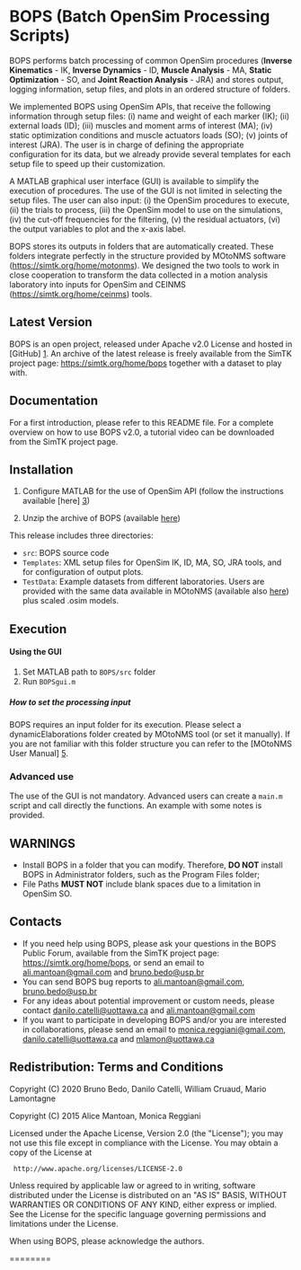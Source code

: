 BOPS (Batch OpenSim Processing Scripts)
=======================================

BOPS performs batch processing of common OpenSim procedures (**Inverse Kinematics** - IK, **Inverse Dynamics** - ID, **Muscle Analysis** - MA, **Static Optimization** - SO, and **Joint Reaction Analysis** - JRA) and stores output, logging information, setup files, and plots in an ordered structure of folders. 

We implemented BOPS using OpenSim APIs, that receive the following information through setup files: (i) name and weight of each marker (IK); (ii) external loads (ID); (iii) muscles and moment arms of interest (MA); (iv) static optimization conditions and muscle actuators loads (SO); (v) joints of interest (JRA). The user is in charge of defining the appropriate configuration for its data, but we already provide several templates for each setup file to speed up their customization.

A MATLAB graphical user interface (GUI) is available to simplify the execution of procedures. The use of the GUI is not limited in selecting the setup files. The user can also input: (i) the OpenSim procedures to execute, (ii) the trials to process, (iii) the OpenSim model to use on the simulations, (iv) the cut-off frequencies for the filtering, (v) the residual actuators, (vi) the output variables to plot and the x-axis label. 

BOPS stores its outputs in folders that are automatically created. These folders integrate perfectly in the structure provided by MOtoNMS software (<https://simtk.org/home/motonms>). We designed the two tools to work in close cooperation to transform the data collected in a motion analysis laboratory into inputs for OpenSim and CEINMS (<https://simtk.org/home/ceinms>) tools.
 
## Latest Version ##
BOPS is an open project, released under Apache v2.0 License and hosted in [GitHub] [1]. 
An archive of the latest release is freely available from the SimTK project page: 
<https://simtk.org/home/bops> together with a dataset to play with. 

## Documentation ##
For a first introduction, please refer to this README file.
For a complete overview on how to use BOPS v2.0, a tutorial video can be downloaded from the SimTK project page.

## Installation ##

1. Configure MATLAB for the use of OpenSim API (follow the instructions available [here] [3])

2. Unzip the archive of BOPS (available [here][2]) 

This release includes three directories:

- `src`:        BOPS source code
- `Templates`:  XML setup files for OpenSim IK, ID, MA, SO, JRA tools, and for configuration of output plots.
- `TestData`:   Example datasets from different laboratories. Users are provided with the same data available in MOtoNMS (available also [here][4]) plus scaled .osim models.

## Execution ##

#### Using the GUI ####

1. Set MATLAB path to `BOPS/src` folder
2. Run `BOPSgui.m`

##### How to set the processing input  #####
BOPS requires an input folder for its execution. Please select a dynamicElaborations folder created by MOtoNMS tool (or set it manually). If you are not familiar with this folder structure you can refer to the [MOtoNMS User Manual] [5].

### Advanced use ###
The use of the GUI is not mandatory. Advanced users can create a `main.m` script and call directly the functions. An example with some notes is provided.

## WARNINGS ##
- Install BOPS in a folder that you can modify. Therefore, **DO NOT** install BOPS in Administrator folders, such as the Program Files folder;
- File Paths **MUST NOT** include blank spaces due to a limitation in OpenSim SO.

## Contacts ##
- If you need help using BOPS, please ask your questions in the BOPS Public Forum, available from the SimTK project page: <https://simtk.org/home/bops>, or send an email to <ali.mantoan@gmail.com> and <bruno.bedo@usp.br>
- You can send BOPS bug reports to <ali.mantoan@gmail.com>, <bruno.bedo@usp.br>
- For any ideas about potential improvement or custom needs, please contact <danilo.catelli@uottawa.ca> and <ali.mantoan@gmail.com>
- If you want to participate in developing BOPS and/or you are interested in collaborations, please send an email to <monica.reggiani@gmail.com>, <danilo.catelli@uottawa.ca> and <mlamon@uottawa.ca>

## Redistribution: Terms and Conditions ##

Copyright (C) 2020 Bruno Bedo, Danilo Catelli, William Cruaud, Mario Lamontagne

Copyright (C) 2015 Alice Mantoan, Monica Reggiani
 
Licensed under the Apache License, Version 2.0 (the "License");
you may not use this file except in compliance with the License.
You may obtain a copy of the License at
 
     http://www.apache.org/licenses/LICENSE-2.0
 
Unless required by applicable law or agreed to in writing, software
distributed under the License is distributed on an "AS IS" BASIS,
WITHOUT WARRANTIES OR CONDITIONS OF ANY KIND, either express or implied.
See the License for the specific language governing permissions and limitations under the License.

When using BOPS, please acknowledge the authors.

========

[1]: https://github.com/RehabEngGroup/OpenSimProcessingScripts
[2]: https://simtk.org/home/bops
[3]: http://simtk-confluence.stanford.edu:8080/display/OpenSim/Scripting+with+Matlab
[4]: https://simtk.org/home/motonms
[5]: http://rehabenggroup.github.io/MOtoNMS/manual/folders.html#data-organization

